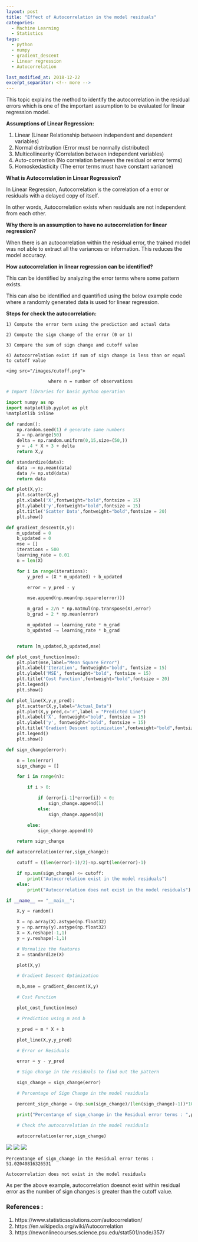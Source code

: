 ```yaml
---
layout: post
title: "Effect of Autocorrelation in the model residuals"
categories:
  - Machine Learning
  - Statistics
tags:
  - python
  - numpy
  - gradient_descent
  - Linear regression
  - Autocorrelation

last_modified_at: 2018-12-22
excerpt_separator: <!-- more -->
---
```


This topic explains the method to identify the autocorrelation in the residual errors which is one of the important assumption to be evaluated for linear regression model.

<!-- more -->


<b>Assumptions of Linear Regression:</b>
<ol>
  <li> Linear (Linear Relationship between independent and dependent variables) </li>
  <li> Normal distribution (Error must be normally distributed) </li>
  <li> Multicollinearity (Correlation between independent variables) </li>
  <li> Auto-correlation (No correlation between the residual or error terms) </li>
  <li> Homoskedasticity (The error terms must have constant variance) </li>
</ol>


<b>What is Autocorrelation in Linear Regression?</b>

In Linear Regression, Autocorrelation is the correlation of a error or residuals with a delayed copy of itself.

In other words, Autocorrelation exists when residuals are not independent from each other.

<b>Why there is an assumption to have no autocorrelation for linear regression?</b>

When there is an autocorrelation within the residual error, the trained model was not able to extract all the variances or information. This reduces the model accuracy.

<b>How autocorrelation in linear regression can be identified?</b>

This can be identified by analyzing the error terms where some pattern exists.

This can also be identified and quantified using the below example code where a randomly generated data is used for linear regression.

<b>Steps for check the autocorrelation:</b>

    1) Compute the error term using the prediction and actual data

    2) Compute the sign change of the error (0 or 1)

    3) Compare the sum of sign change and cutoff value

    4) Autocorrelation exist if sum of sign change is less than or equal to cutoff value

    <img src="/images/cutoff.png">

                    where n = number of observations


```python
# Import libraries for basic python operation

import numpy as np
import matplotlib.pyplot as plt
%matplotlib inline
```


```python
def random():
    np.random.seed(1) # generate same numbers
    X = np.arange(50)
    delta = np.random.uniform(0,15,size=(50,))
    y = .4 * X + 3 + delta
    return X,y
```


```python
def standardize(data):
    data -= np.mean(data)
    data /= np.std(data)
    return data
```


```python
def plot(X,y):
    plt.scatter(X,y)
    plt.xlabel('X',fontweight="bold",fontsize = 15)
    plt.ylabel('y',fontweight="bold",fontsize = 15)
    plt.title('Scatter Data',fontweight="bold",fontsize = 20)
    plt.show()
```


```python
def gradient_descent(X,y):
    m_updated = 0
    b_updated = 0
    mse = []
    iterations = 500
    learning_rate = 0.01
    n = len(X)

    for i in range(iterations):
        y_pred = (X * m_updated) + b_updated

        error = y_pred - y

        mse.append(np.mean(np.square(error)))

        m_grad = 2/n * np.matmul(np.transpose(X),error)
        b_grad = 2 * np.mean(error)

        m_updated -= learning_rate * m_grad
        b_updated -= learning_rate * b_grad


    return [m_updated,b_updated,mse]
```


```python
def plot_cost_function(mse):
    plt.plot(mse,label="Mean Square Error")
    plt.xlabel('Iteration', fontweight="bold", fontsize = 15)
    plt.ylabel('MSE', fontweight="bold", fontsize = 15)
    plt.title('Cost Function',fontweight="bold",fontsize = 20)
    plt.legend()
    plt.show()  
```


```python
def plot_line(X,y,y_pred):
    plt.scatter(X,y,label="Actual_Data")
    plt.plot(X,y_pred,c='r',label = "Predicted Line")
    plt.xlabel('X', fontweight="bold", fontsize = 15)
    plt.ylabel('y', fontweight="bold", fontsize = 15)
    plt.title('Gradient Descent optimization',fontweight="bold",fontsize = 20)
    plt.legend()
    plt.show()  
```


```python
def sign_change(error):

    n = len(error)
    sign_change = []

    for i in range(n):

        if i > 0:

            if (error[i-1]*error[i]) < 0:
                sign_change.append(1)
            else:
                sign_change.append(0)

        else:
            sign_change.append(0)

    return sign_change
```


```python
def autocorrelation(error,sign_change):

    cutoff = ((len(error)-1)/2)-np.sqrt(len(error)-1)

    if np.sum(sign_change) <= cutoff:
        print("Autocorrelation exist in the model residuals")
    else:
        print("Autocorrelation does not exist in the model residuals")
```


```python
if __name__ == "__main__":

    X,y = random()

    X = np.array(X).astype(np.float32)
    y = np.array(y).astype(np.float32)
    X = X.reshape(-1,1)
    y = y.reshape(-1,1)

    # Normalize the features
    X = standardize(X)

    plot(X,y)

    # Gradient Descent Optimization

    m,b,mse = gradient_descent(X,y)

    # Cost Function

    plot_cost_function(mse)

    # Prediction using m and b

    y_pred = m * X + b

    plot_line(X,y,y_pred)

    # Error or Residuals

    error = y - y_pred

    # Sign change in the residuals to find out the pattern

    sign_change = sign_change(error)

    # Percentage of Sign Change in the model residuals

    percent_sign_change = (np.sum(sign_change)/(len(sign_change)-1))*100

    print("Percentange of sign_change in the Residual error terms : ",percent_sign_change)

    # Check the autocorrelation in the model residuals

    autocorrelation(error,sign_change)
```


<img src="/images/output_20_0.png">



<img src="/images/output_20_1.png">



<img src="/images/output_20_2.png">


    Percentange of sign_change in the Residual error terms :  51.02040816326531

    Autocorrelation does not exist in the model residuals

As per the above example, autocorrelation doesnot exist within residual error as the number of sign changes is greater than the cutoff value.


### References :
<ol>
  <li> https://www.statisticssolutions.com/autocorrelation/</li>
  <li> https://en.wikipedia.org/wiki/Autocorrelation </li>
  <li> https://newonlinecourses.science.psu.edu/stat501/node/357/ </li>
</ol>
